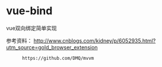 # vue-bind
vue双向绑定简单实现

参考资料： http://www.cnblogs.com/kidney/p/6052935.html?utm_source=gold_browser_extension

          https://github.com/DMQ/mvvm
